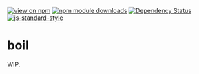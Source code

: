 [![view on npm](http://img.shields.io/npm/v/boil.svg)](https://www.npmjs.org/package/boil)
[![npm module downloads](http://img.shields.io/npm/dt/boil.svg)](https://www.npmjs.org/package/boil)
[![Dependency Status](https://david-dm.org/75lb/boil.svg)](https://david-dm.org/75lb/boil)
[![js-standard-style](https://img.shields.io/badge/code%20style-standard-brightgreen.svg)](https://github.com/feross/standard)

# boil
WIP. 
